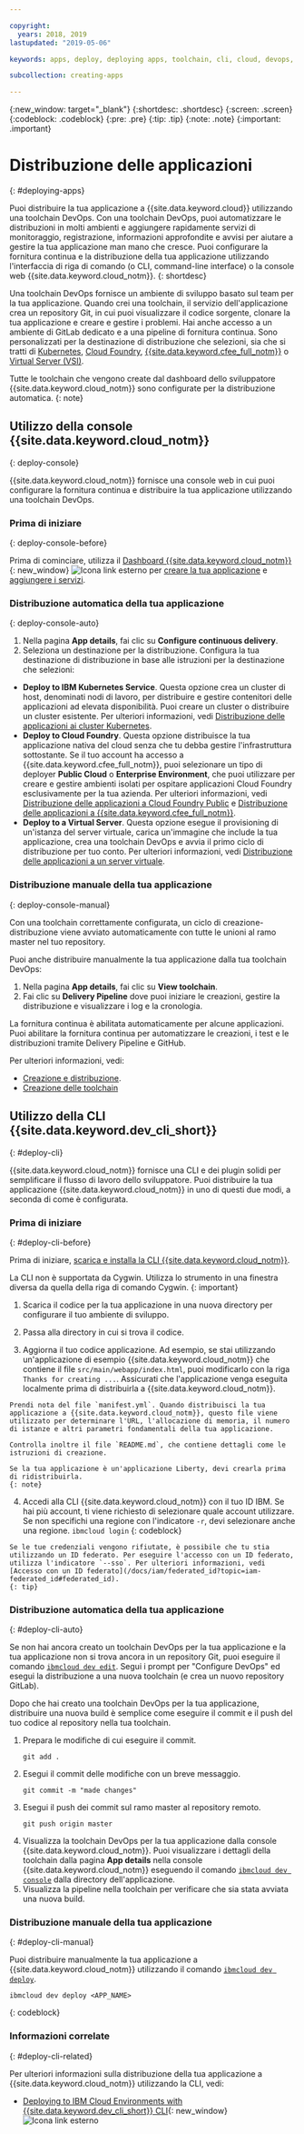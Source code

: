 ```yaml
---

copyright:
  years: 2018, 2019
lastupdated: "2019-05-06"

keywords: apps, deploy, deploying apps, toolchain, cli, cloud, devops, deployment, git, push

subcollection: creating-apps

---
```


{:new_window: target="_blank"}
{:shortdesc: .shortdesc}
{:screen: .screen}
{:codeblock: .codeblock}
{:pre: .pre}
{:tip: .tip}
{:note: .note}
{:important: .important}

# Distribuzione delle applicazioni
{: #deploying-apps}

Puoi distribuire la tua applicazione a {{site.data.keyword.cloud}} utilizzando una toolchain DevOps. Con una toolchain DevOps, puoi automatizzare le distribuzioni in molti ambienti e aggiungere rapidamente servizi di monitoraggio, registrazione, informazioni approfondite e avvisi per aiutare a gestire la tua applicazione man mano che cresce. Puoi configurare la fornitura continua e la distribuzione della tua applicazione utilizzando l'interfaccia di riga di comando (o CLI, command-line interface) o la console web {{site.data.keyword.cloud_notm}}.
{: shortdesc}

Una toolchain DevOps fornisce un ambiente di sviluppo basato sul team per la tua applicazione. Quando crei una toolchain, il servizio dell'applicazione crea un repository Git, in cui puoi visualizzare il codice sorgente, clonare la tua applicazione e creare e gestire i problemi. Hai anche accesso a un ambiente di GitLab dedicato e a una pipeline di fornitura continua. Sono personalizzati per la destinazione di distribuzione che selezioni, sia che si tratti di [Kubernetes](/docs/containers?topic=containers-getting-started), [Cloud Foundry](/docs/cloud-foundry-public?topic=cloud-foundry-public-about-cf), [{{site.data.keyword.cfee_full_notm}}](/docs/cloud-foundry?topic=cloud-foundry-about) o [Virtual Server (VSI)](/docs/vsi?topic=virtual-servers-getting-started-tutorial).

Tutte le toolchain che vengono create dal dashboard dello sviluppatore {{site.data.keyword.cloud_notm}} sono configurate per la distribuzione automatica.
{: note}

## Utilizzo della console {{site.data.keyword.cloud_notm}}
{: deploy-console}

{{site.data.keyword.cloud_notm}} fornisce una console web in cui puoi configurare la fornitura continua e distribuire la tua applicazione utilizzando una toolchain DevOps.

### Prima di iniziare
{: deploy-console-before}

Prima di cominciare, utilizza il [Dashboard {{site.data.keyword.cloud_notm}}](https://{DomainName}){: new_window} ![Icona link esterno](../icons/launch-glyph.svg "Icona link esterno") per [creare la tua applicazione](/docs/apps?topic=creating-apps-tutorial-getting-started#create-getting-started) e [aggiungere i servizi](/docs/apps?topic=creating-apps-tutorial-getting-started#resources-getting-started).

### Distribuzione automatica della tua applicazione
{: deploy-console-auto}

1. Nella pagina **App details**, fai clic su **Configure continuous delivery**.
2. Seleziona un destinazione per la distribuzione. Configura la tua destinazione di distribuzione in base alle istruzioni per la destinazione che selezioni:
  * **Deploy to IBM Kubernetes Service**. Questa opzione crea un cluster di host, denominati nodi di lavoro, per distribuire e gestire contenitori delle applicazioni ad elevata disponibilità. Puoi creare un cluster o distribuire un cluster esistente. Per ulteriori informazioni, vedi [Distribuzione delle applicazioni ai cluster Kubernetes](/docs/containers?topic=containers-app).
  * **Deploy to Cloud Foundry**. Questa opzione distribuisce la tua applicazione nativa del cloud senza che tu debba gestire l'infrastruttura sottostante. Se il tuo account ha accesso a {{site.data.keyword.cfee_full_notm}}, puoi selezionare un tipo di deployer **Public Cloud** o **Enterprise Environment**, che puoi utilizzare per creare e gestire ambienti isolati per ospitare applicazioni Cloud Foundry esclusivamente per la tua azienda. Per ulteriori informazioni, vedi [Distribuzione delle applicazioni a Cloud Foundry Public](/docs/cloud-foundry-public?topic=cloud-foundry-public-deployingapps) e [Distribuzione delle applicazioni a {{site.data.keyword.cfee_full_notm}}](/docs/cloud-foundry?topic=cloud-foundry-deploy_apps).
  * **Deploy to a Virtual Server**. Questa opzione esegue il provisioning di un'istanza del server virtuale, carica un'immagine che include la tua applicazione, crea una toolchain DevOps e avvia il primo ciclo di distribuzione per tuo conto. Per ulteriori informazioni, vedi [Distribuzione delle applicazioni a un server virtuale](/docs/apps?topic=creating-apps-vsi-deploy).

### Distribuzione manuale della tua applicazione
{: deploy-console-manual}

Con una toolchain correttamente configurata, un ciclo di creazione-distribuzione viene avviato automaticamente con tutte le unioni al ramo master nel tuo repository. 

Puoi anche distribuire manualmente la tua applicazione dalla tua toolchain DevOps:

1. Nella pagina **App details**, fai clic su **View toolchain**.
2. Fai clic su **Delivery Pipeline** dove puoi iniziare le creazioni, gestire la distribuzione e visualizzare i log e la cronologia.

La fornitura continua è abilitata automaticamente per alcune applicazioni. Puoi abilitare la fornitura continua per automatizzare le creazioni, i test e le distribuzioni tramite Delivery Pipeline e GitHub.

Per ulteriori informazioni, vedi:
* [Creazione e distribuzione](/docs/services/ContinuousDelivery?topic=ContinuousDelivery-deliverypipeline_build_deploy).
* [Creazione delle toolchain](/docs/services/ContinuousDelivery?topic=ContinuousDelivery-toolchains_getting_started)

## Utilizzo della CLI {{site.data.keyword.dev_cli_short}}
{: #deploy-cli}

{{site.data.keyword.cloud_notm}} fornisce una CLI e dei plugin solidi per semplificare il flusso di lavoro dello sviluppatore. Puoi distribuire la tua applicazione {{site.data.keyword.cloud_notm}} in uno di questi due modi, a seconda di come è configurata.

### Prima di iniziare
{: #deploy-cli-before}

Prima di iniziare, [scarica e installa la CLI {{site.data.keyword.cloud_notm}}](/docs/cli?topic=cloud-cli-ibmcloud-cli).

La CLI non è supportata da Cygwin. Utilizza lo strumento in una finestra diversa da quella della riga di comando Cygwin.
{: important}

  1. Scarica il codice per la tua applicazione in una nuova directory per configurare il tuo ambiente di sviluppo.

  2. Passa alla directory in cui si trova il codice.

  3.  Aggiorna il tuo codice applicazione. Ad esempio, se stai utilizzando un'applicazione di esempio {{site.data.keyword.cloud_notm}} che contiene il file `src/main/webapp/index.html`, puoi modificarlo con la riga `Thanks for creating ...`. Assicurati che l'applicazione venga eseguita localmente prima di distribuirla a {{site.data.keyword.cloud_notm}}.

    Prendi nota del file `manifest.yml`. Quando distribuisci la tua applicazione a {{site.data.keyword.cloud_notm}}, questo file viene utilizzato per determinare l'URL, l'allocazione di memoria, il numero di istanze e altri parametri fondamentali della tua applicazione.

    Controlla inoltre il file `README.md`, che contiene dettagli come le istruzioni di creazione.

    Se la tua applicazione è un'applicazione Liberty, devi crearla prima di ridistribuirla.
    {: note}

  4. Accedi alla CLI {{site.data.keyword.cloud_notm}} con il tuo ID IBM. Se hai più account, ti viene richiesto di selezionare quale account utilizzare. Se non specifichi una regione con l'indicatore `-r`, devi selezionare anche una regione.
    ```
    ibmcloud login
    ```
    {: codeblock}
  
    Se le tue credenziali vengono rifiutate, è possibile che tu stia utilizzando un ID federato. Per eseguire l'accesso con un ID federato, utilizza l'indicatore `--sso`. Per ulteriori informazioni, vedi [Accesso con un ID federato](/docs/iam/federated_id?topic=iam-federated_id#federated_id).
    {: tip}

### Distribuzione automatica della tua applicazione
{: #deploy-cli-auto}

Se non hai ancora creato un toolchain DevOps per la tua applicazione e la tua applicazione non si trova ancora in un repository Git, puoi eseguire il comando [`ibmcloud dev edit`](/docs/cli/idt?topic=cloud-cli-idt-cli#edit). Segui i prompt per "Configure DevOps" ed esegui la distribuzione a una nuova toolchain (e crea un nuovo repository GitLab).

Dopo che hai creato una toolchain DevOps per la tua applicazione, distribuire una nuova build è semplice come eseguire il commit e il push del tuo codice al repository nella tua toolchain. 

1. Prepara le modifiche di cui eseguire il commit.
    ```
    git add .
    ```
2. Esegui il commit delle modifiche con un breve messaggio.
    ```
    git commit -m "made changes"
    ```
3. Esegui il push dei commit sul ramo master al repository remoto.
    ```
    git push origin master
    ```
4. Visualizza la toolchain DevOps per la tua applicazione dalla console {{site.data.keyword.cloud_notm}}. Puoi visualizzare i dettagli della toolchain dalla pagina **App details** nella console {{site.data.keyword.cloud_notm}} eseguendo il comando [`ibmcloud dev console`](/docs/cli/idt?topic=cloud-cli-idt-cli#console) dalla directory dell'applicazione.
5. Visualizza la pipeline nella toolchain per verificare che sia stata avviata una nuova build.

### Distribuzione manuale della tua applicazione
{: #deploy-cli-manual}

Puoi distribuire manualmente la tua applicazione a {{site.data.keyword.cloud_notm}} utilizzando il comando [`ibmcloud dev deploy`](/docs/cli/idt?topic=cloud-cli-idt-cli#deploy).

  ```
  ibmcloud dev deploy <APP_NAME>
  ```
  {: codeblock}

### Informazioni correlate
{: #deploy-cli-related}

Per ulteriori informazioni sulla distribuzione della tua applicazione a {{site.data.keyword.cloud_notm}} utilizzando la CLI, vedi:

* [Deploying to IBM Cloud Environments with {{site.data.keyword.dev_cli_short}} CLI](https://www.ibm.com/cloud/blog/deploying-to-ibm-cloud-environments-with-ibm-cloud-developer-tools-cli){: new_window} ![Icona link esterno](../icons/launch-glyph.svg "Icona link esterno")

